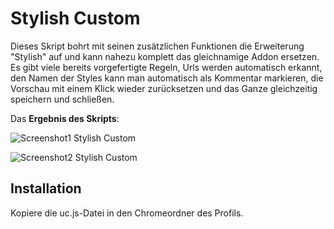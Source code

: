 # Stylish Custom
Dieses Skript bohrt mit seinen zusätzlichen Funktionen die Erweiterung "Stylish" auf und kann nahezu komplett das gleichnamige Addon 
ersetzen. Es gibt viele bereits vorgefertigte Regeln, Urls werden automatisch erkannt, den Namen der Styles kann man automatisch 
als Kommentar markieren, die Vorschau mit einem Klick wieder zurücksetzen und das Ganze gleichzeitig speichern und schließen.

Das **Ergebnis des Skripts**:

![Screenshot1 Stylish Custom](https://github.com/ardiman/userChrome.js/raw/master/stylishcustom_1/scr_stylishcustom_1.png)

![Screenshot2 Stylish Custom](https://github.com/ardiman/userChrome.js/raw/master/stylishcustom/scr_stylishcustom_2.png)

## Installation
Kopiere die uc.js-Datei in den Chromeordner des Profils.